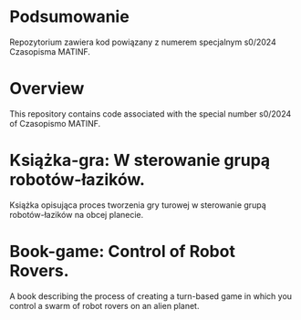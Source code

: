 # Podsumowanie

Repozytorium zawiera kod powiązany z numerem specjalnym s0/2024 Czasopisma MATINF.

# Overview

This repository contains code associated with the special number s0/2024 of Czasopismo MATINF.

# Książka-gra: W sterowanie grupą robotów-łazików.

Książka opisująca proces tworzenia gry turowej w sterowanie grupą robotów-łazików na obcej planecie.

# Book-game: Control of Robot Rovers.

A book describing the process of creating a turn-based game in which you control a swarm of robot rovers on an alien planet.
